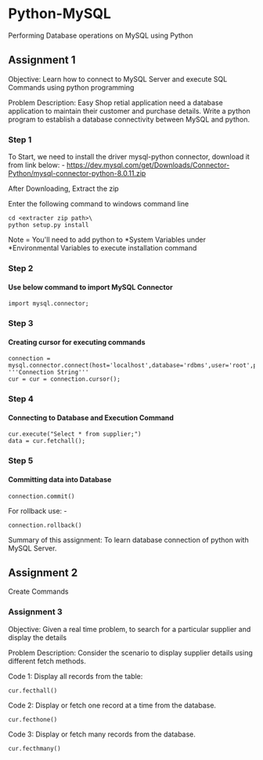 # Python-MySQL
Performing Database operations on MySQL using Python

## Assignment 1

Objective: Learn how to connect to MySQL Server and execute SQL Commands using python programming

Problem Description: Easy Shop retial application need a database application to maintain their customer and purchase details. Write a python program to establish a database connectivity between MySQL and python.

### Step 1

To Start, we need to install the driver mysql-python connector, download it from link below: -
https://dev.mysql.com/get/Downloads/Connector-Python/mysql-connector-python-8.0.11.zip

After Downloading, Extract the zip

Enter the following command to windows command line
```
cd <extracter zip path>\
python setup.py install
```

Note = You'll need to add python to *System Variables under *Environmental Variables to execute installation command

### Step 2
#### Use below command to import MySQL Connector
```
import mysql.connector;
```

### Step 3
#### Creating cursor for executing commands
```
connection = mysql.connector.connect(host='localhost',database='rdbms',user='root',password='')   '''Connection String'''
cur = cur = connection.cursor();
```

### Step 4
#### Connecting to Database and Execution Command
```
cur.execute("Select * from supplier;")
data = cur.fetchall();
```

### Step 5
#### Committing data into Database
```
connection.commit()
```
For rollback use: -
```
connection.rollback()
```

Summary of this assignment: To learn database connection of python with MySQL Server.

## Assignment 2

Create Commands


### Assignment 3

Objective: Given a real time problem, to search for a particular supplier and display the details

Problem Description: Consider the scenario to display supplier details using different fetch methods.

Code 1: Display all records from the table:
```
cur.fecthall()
```

Code 2: Display or fetch one record at a time from the database.
```
cur.fecthone()
```

Code 3: Display or fetch many records from the database.
```
cur.fecthmany()
```



